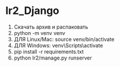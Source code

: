 # lr2_Django

1. Скачать архив и распаковать
2. python -m venv venv
3. ДЛЯ Linux/Mac: source venv/bin/activate    
4. ДЛЯ Windows: venv\Scripts\activate 
4. pip install -r requirements.txt
5. python lr2/manage.py runserver